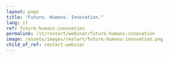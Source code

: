 ```yaml
---
layout: page
title: "Future. Humans. Innovation."
lang: it
ref: future-humans-innovation
permalink: /it/restart/webinar/future-humans-innovation
image: /assets/images/restart/future-humans-innovation.png
child_of_ref: restart-webinar
---
```

